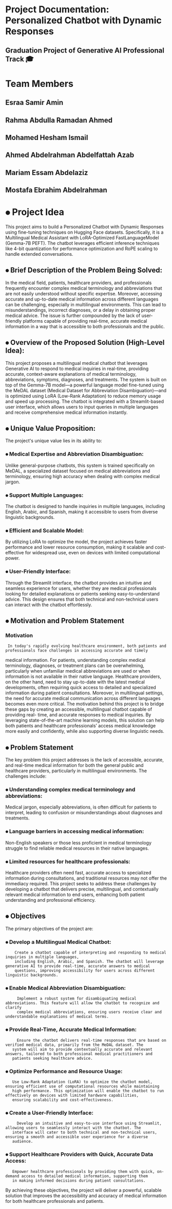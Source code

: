 
# Project Documentation: Personalized Chatbot with Dynamic Responses
  ## Graduation Project of Generative AI Professional Track 🎓
  
# Team Members
## Esraa Samir Amin
## Rahma Abdulla Ramadan Ahmed
## Mohamed Hesham Ismail
## Ahmed Abdelrahman Abdelfattah Azab
## Mariam Essam Abdelaziz
## Mostafa Ebrahim Abdelrahman

# ⦁ Project Idea  
This project aims to build a Personalized Chatbot with Dynamic Responses using fine-tuning techniques on Hugging Face datasets. Specifically, it is a Multilingual Medical Assistant with LoRA-Optimized FastLanguageModel (Gemma-7B PEFT). The chatbot leverages efficient inference techniques like 4-bit quantization for performance optimization and RoPE scaling to handle extended conversations.

## ⦁	Brief Description of the Problem Being Solved:
In the medical field, patients, healthcare providers, and professionals frequently encounter complex medical terminology and abbreviations that are not easily understood without specific expertise. Moreover, accessing accurate and up-to-date medical information across different languages can be challenging, especially in multilingual environments. This can lead to misunderstandings, incorrect diagnoses, or a delay in obtaining proper medical advice. The issue is further compounded by the lack of user-friendly platforms capable of providing real-time, accurate medical information in a way that is accessible to both professionals and the public.

## ⦁	Overview of the Proposed Solution (High-Level Idea):
This project proposes a multilingual medical chatbot that leverages Generative AI to respond to medical inquiries in real-time, providing accurate, context-aware explanations of medical terminology, abbreviations, symptoms, diagnoses, and treatments. The system is built on top of the Gemma-7B model—a powerful language model fine-tuned using the MeDAL   dataset (Medical Dataset for Abbreviation Disambiguation)—and is optimized using LoRA (Low-Rank Adaptation) to reduce memory usage and speed up processing. The chatbot is integrated with a Streamlit-based user interface, which allows users to input queries in multiple languages and receive comprehensive medical information instantly.

## ⦁	 Unique Value Proposition:
The project's unique value lies in its ability to:
   ### ⦁	Medical Expertise and Abbreviation Disambiguation: 
   Unlike general-purpose chatbots, this system is trained specifically on MeDAL, a specialized dataset focused on medical abbreviations 
   and terminology, ensuring high accuracy when dealing with complex medical jargon.

   ### ⦁	Support Multiple Languages: 
   The chatbot is designed to handle inquiries in multiple languages, including English, Arabic, and Spanish, making it accessible to 
   users from diverse linguistic backgrounds.

   ### ⦁	Efficient and Scalable Model: 
   By utilizing LoRA to optimize the model, the project achieves faster performance and lower resource consumption, making it scalable 
   and cost-effective for widespread use, even on devices with limited computational power.

   ### ⦁	User-Friendly Interface: 
   Through the Streamlit interface, the chatbot provides an intuitive and seamless experience for users, whether they are medical 
   professionals looking for detailed explanations or patients seeking easy-to-understand advice. This design ensures that both technical 
   and non-technical users can interact with the chatbot effortlessly.

## ⦁	Motivation and Problem Statement 

   ### Motivation
     In today's rapidly evolving healthcare environment, both patients and professionals face challenges in accessing accurate and timely 
   medical information. For patients, understanding complex medical terminology, diagnoses, or treatment plans can be overwhelming, 
   particularly when unfamiliar medical abbreviations are used or when information is not available in their native language. Healthcare 
   providers, on the other hand, need to stay up-to-date with the latest medical developments, often requiring quick access to detailed 
   and specialized information during patient consultations. Moreover, in multilingual settings, the need for accurate medical 
  communication across different languages becomes even more critical.
  The motivation behind this project is to bridge these gaps by creating an accessible, multilingual chatbot capable of providing real- 
  time, and accurate responses to medical inquiries. By leveraging state-of-the-art machine learning models, this solution can help both 
  patients and healthcare professionals’ access medical knowledge more easily and confidently, while also supporting diverse linguistic 
  needs.

## ⦁	Problem Statement
The key problem this project addresses is the lack of accessible, accurate, and real-time medical information for both the general public and healthcare providers, particularly in multilingual environments. The challenges include:
### ⦁	Understanding complex medical terminology and abbreviations:
Medical jargon, especially abbreviations, is often difficult for patients to interpret, leading to confusion or misunderstandings about diagnoses and treatments.
### ⦁	Language barriers in accessing medical information:
Non-English speakers or those less proficient in medical terminology struggle to find reliable medical resources in their native languages.
### ⦁	Limited resources for healthcare professionals:
Healthcare providers often need fast, accurate access to specialized information during consultations, and traditional resources may not offer the immediacy required.
This project seeks to address these challenges by developing a chatbot that delivers precise, multilingual, and contextually relevant medical information to end users, enhancing both patient understanding and professional efficiency.
## ⦁	Objectives  
The primary objectives of the project are:
  ### ⦁	Develop a Multilingual Medical Chatbot:
      	Create a chatbot capable of interpreting and responding to medical inquiries in multiple languages,
        including English, Arabic, and Spanish. The chatbot will leverage generative AI to provide real-time, accurate answers to medical 
        questions, improving accessibility for users across different linguistic backgrounds.
  ### ⦁	 Enable Medical Abbreviation Disambiguation:
         Implement a robust system for disambiguating medical abbreviations. This feature will allow the chatbot to recognize and clarify 
         complex medical abbreviations, ensuring users receive clear and understandable explanations of medical terms.
### ⦁	 Provide Real-Time, Accurate Medical Information:
	     Ensure the chatbot delivers real-time responses that are based on verified medical data, primarily from the MeDAL dataset. The 
       system will aim to provide contextually accurate and relevant answers, tailored to both professional medical practitioners and 
       patients seeking healthcare advice.
### ⦁	 Optimize Performance and Resource Usage:
       Use Low-Rank Adaptation (LoRA) to optimize the chatbot model, ensuring efficient use of computational resources while maintaining 
       high performance. This optimization will enable the chatbot to run effectively on devices with limited hardware capabilities, 
       ensuring scalability and cost-effectiveness.
### ⦁	 Create a User-Friendly Interface:
	     Develop an intuitive and easy-to-use interface using Streamlit, allowing users to seamlessly interact with the chatbot. The 
       interface will cater to both technical and non-technical users, ensuring a smooth and accessible user experience for a diverse 
       audience.
### ⦁	 Support Healthcare Providers with Quick, Accurate Data Access:
       Empower healthcare professionals by providing them with quick, on-demand access to detailed medical information, supporting them 
       in making informed decisions during patient consultations.
       
By achieving these objectives, the project will deliver a powerful, scalable solution that improves the accessibility and accuracy of medical information for both healthcare professionals and patients.





